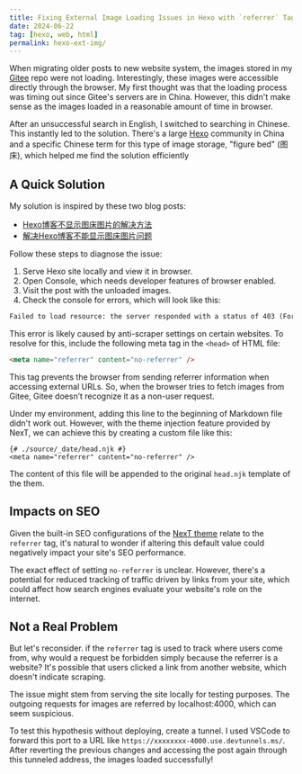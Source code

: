 ```yaml
---
title: Fixing External Image Loading Issues in Hexo with `referrer` Tag
date: 2024-06-22
tag: [hexo, web, html]
permalink: hexo-ext-img/
---
```


When migrating older posts to new website system, the images stored in my
[Gitee](https://gitee.com) repo were not loading. Interestingly, these images
were accessible directly through the browser. My first thought was that the
loading process was timing out since Gitee's servers are in China. However, this
didn't make sense as the images loaded in a reasonable amount of time in
browser.

After an unsuccessful search in English, I switched to searching in Chinese.
This instantly led to the solution. There's a large [Hexo](https://hexo.io)
community in China and a specific Chinese term for this type of image storage,
"figure bed" (图床), which helped me find the solution efficiently

<!-- more -->

## A Quick Solution

My solution is inspired by these two blog posts:

- [Hexo博客不显示图床图片的解决方法](https://vgtiger.com/2021/05/20/Hexo博客不显示图床图片的解决方法/)
- [解决Hexo博客不能显示图床图片问题](https://hj24.life/posts/解决hexo博客不能显示图床图片问题/)

Follow these steps to diagnose the issue:

1. Serve Hexo site locally and view it in browser.
2. Open Console, which needs developer features of browser enabled.
3. Visit the post with the unloaded images.
4. Check the console for errors, which will look like this:

```txt
Failed to load resource: the server responded with a status of 403 (Forbidden)
```

This error is likely caused by anti-scraper settings on certain websites. To
resolve for this, include the following meta tag in the `<head>` of HTML file:

```html
<meta name="referrer" content="no-referrer" />
```

This tag prevents the browser from sending referrer information when accessing
external URLs. So, when the browser tries to fetch images from Gitee, Gitee
doesn’t recognize it as a non-user request.

Under my environment, adding this line to the beginning of Markdown file didn't
work out. However, with the theme injection feature provided by NexT, we can
achieve this by creating a custom file like this:

```njk
{# ./source/_date/head.njk #}
<meta name="referrer" content="no-referrer" />
```

The content of this file will be appended to the original `head.njk` template of
the them.

## Impacts on SEO

Given the built-in SEO configurations of the
[NexT theme](https://theme-next.js.org) relate to the `referrer` tag, it's
natural to wonder if altering this default value could negatively impact your
site's SEO performance.

The exact effect of setting `no-referrer` is unclear. However, there's a
potential for reduced tracking of traffic driven by links from your site, which
could affect how search engines evaluate your website's role on the internet.

## Not a Real Problem

But let's reconsider. if the `referrer` tag is used to track where users come
from, why would a request be forbidden simply because the referrer is a website?
It's possible that users clicked a link from another website, which doesn't
indicate scraping.

The issue might stem from serving the site locally for testing purposes. The
outgoing requests for images are referred by localhost:4000, which can seem
suspicious.

To test this hypothesis without deploying, create a tunnel. I used VSCode to
forward this port to a URL like `https://xxxxxxxx-4000.use.devtunnels.ms/`.
After reverting the previous changes and accessing the post again through this
tunneled address, the images loaded successfully!
